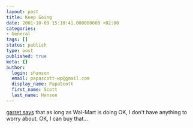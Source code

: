 ```yaml
---
layout: post
title: Keep Going
date: 2001-10-09 15:10:41.000000000 +02:00
categories:
- General
tags: []
status: publish
type: post
published: true
meta: {}
author:
  login: shanson
  email: papascott-wp@gmail.com
  display_name: PapaScott
  first_name: Scott
  last_name: Hanson
---
```

<p><a href="http://shanson.editthispage.com/discuss/msgReader$750?mode=day">garret says</a> that as long as Wal-Mart is doing OK, I don't have anything to worry about. OK, I can buy that...</p>
